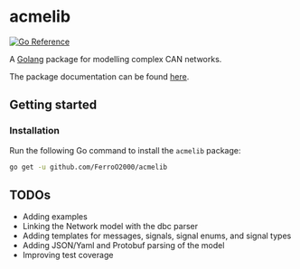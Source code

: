 # acmelib

[![Go Reference](https://pkg.go.dev/badge/github.com/FerroO2000/acmelib.svg)](https://pkg.go.dev/github.com/FerroO2000/acmelib)

A [Golang](https://go.dev/) package for modelling complex CAN networks.

The package documentation can be found [here](https://pkg.go.dev/github.com/FerroO2000/acmelib).

## Getting started

### Installation

Run the following Go command to install the `acmelib` package:

```sh
go get -u github.com/FerroO2000/acmelib
```

## TODOs

- Adding examples
- Linking the Network model with the dbc parser
- Adding templates for messages, signals, signal enums, and signal types
- Adding JSON/Yaml and Protobuf parsing of the model
- Improving test coverage
